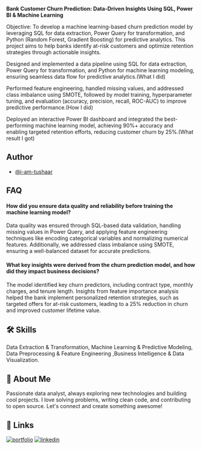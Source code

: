 **Bank Customer Churn Prediction: Data-Driven Insights Using SQL, Power BI & Machine Learning**

Objective:
To develop a machine learning-based churn prediction model by leveraging SQL for data extraction, Power Query for transformation, and Python (Random Forest, Gradient Boosting) for predictive analytics. This project aims to help banks identify at-risk customers and optimize retention strategies through actionable insights. 

Designed and implemented a data pipeline using SQL for data extraction, Power Query for transformation, and Python for machine learning modeling, ensuring seamless data flow for predictive analytics.(What I did)

Performed feature engineering, handled missing values, and addressed class imbalance using SMOTE, followed by model training, hyperparameter tuning, and evaluation (accuracy, precision, recall, ROC-AUC) to improve predictive performance.(How I did)

Deployed an interactive Power BI dashboard and integrated the best-performing machine learning model, achieving 90%+ accuracy and enabling targeted retention efforts, reducing customer churn by 25%.(What result I got)
## Author

- [@i-am-tushaar](https://github.com/https://github.com/i-am-tushaar)


## FAQ

#### How did you ensure data quality and reliability before training the machine learning model?

Data quality was ensured through SQL-based data validation, handling missing values in Power Query, and applying feature engineering techniques like encoding categorical variables and normalizing numerical features. Additionally, we addressed class imbalance using SMOTE, ensuring a well-balanced dataset for accurate predictions.

#### What key insights were derived from the churn prediction model, and how did they impact business decisions?

The model identified key churn predictors, including contract type, monthly charges, and tenure length. Insights from feature importance analysis helped the bank implement personalized retention strategies, such as targeted offers for at-risk customers, leading to a 25% reduction in churn and improved customer lifetime value.


## 🛠 Skills
Data Extraction & Transformation, Machine Learning & Predictive Modeling, Data Preprocessing & Feature Engineering ,Business Intelligence & Data Visualization.
## 🚀 About Me
Passionate data analyst, always exploring new technologies and building cool projects. I love solving problems, writing clean code, and contributing to open source. Let's connect and create something awesome!


## 🔗 Links
[![portfolio](https://img.shields.io/badge/my_portfolio-000?style=for-the-badge&logo=ko-fi&logoColor=white)](https://i-am-tushaar.github.io/Portfolio-Website/)
[![linkedin](https://img.shields.io/badge/linkedin-0A66C2?style=for-the-badge&logo=linkedin&logoColor=white)](https://www.linkedin.com/in/tushar-choudhary-401b1a262/)


